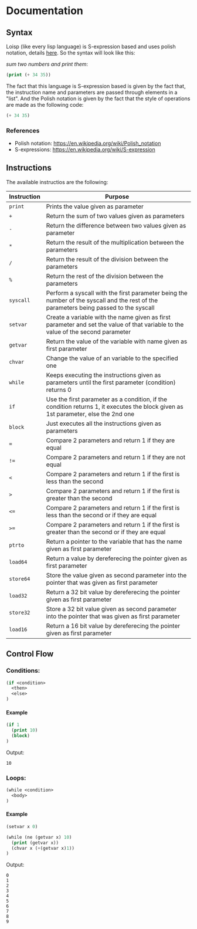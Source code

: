 # Documentation

## Syntax

Loisp (like every lisp language) is S-expression based and uses polish notation, details [here](https://en.wikipedia.org/wiki/Polish_notation). So the syntax will look like this:

*sum two numbers and print them*:
```lisp
(print (+ 34 35))
```

The fact that this language is S-expression based is given by the fact that, the instruction name and parameters are passed through elements in a "list". And the Polish notation is given by the fact that the style of operations are made as the following code:

```lisp
(+ 34 35)
```

### References

- Polish notation: https://en.wikipedia.org/wiki/Polish_notation
- S-expressions: https://en.wikipedia.org/wiki/S-expression

## Instructions

The available instructios are the following:

| Instruction | Purpose                                                                                                                               |
|-------------|---------------------------------------------------------------------------------------------------------------------------------------|
| `print`     | Prints the value given as parameter                                                                                                   |
| `+`         | Return the sum of two values given as parameters                                                                                      |
| `-`         | Return the difference between two values given as parameter                                                                           |
| `*`         | Return the result of the multiplication between the parameters                                                                        |
| `/`         | Return the result of the division between the parameters                                                                              |
| `%`         | Return the rest of the division between the parameters                                                                                |
| `syscall`   | Perform a syscall with the first parameter being the number of the syscall and the rest of the parameters being passed to the syscall |
| `setvar`    | Create a variable with the name given as first parameter and set the value of that variable to the value of the second parameter      |
| `getvar`    | Return the value of the variable with name given as first parameter                                                                   |
| `chvar`     | Change the value of an variable to the specified one                                                                                  |
| `while`     | Keeps executing the instructions given as parameters until the first parameter (condition) returns 0                                  |
| `if`        | Use the first parameter as a condition, if the condition returns 1, it executes the block given as 1st parameter, else the 2nd one    |
| `block`     | Just executes all the instructions given as parameters                                                                                |
| `=`         | Compare 2 parameters and return 1 if they are equal                                                                                   |
| `!=`        | Compare 2 parameters and return 1 if they are not equal                                                                               |
| `<`         | Compare 2 parameters and return 1 if the first is less than the second                                                                |
| `>`         | Compare 2 parameters and return 1 if the first is greater than the second                                                             |
| `<=`        | Compare 2 parameters and return 1 if the first is less than the second or if they are equal                                           |
| `>=`        | Compare 2 parameters and return 1 if the first is greater than the second or if they are equal                                        |
| `ptrto`     | Return a pointer to the variable that has the name given as first parameter                                                           |
| `load64`    | Return a value by dereferecing the pointer given as first parameter                                                                   |
| `store64`   | Store the value given as second parameter into the pointer that was given as first parameter                                          |
| `load32`    | Return a 32 bit value by dereferecing the pointer given as first parameter                                                            |
| `store32`   | Store a 32 bit value given as second parameter into the pointer that was given as first parameter                                     |
| `load16`    | Return a 16 bit value by dereferecing the pointer given as first parameter                                                            |

## Control Flow

### Conditions:

```lisp
(if <condition>
  <then>
  <else>
)
```

#### Example

```lisp
(if 1
  (print 10)
  (block)
)
```
Output:

```console
10
```

### Loops:

```lisp
(while <condition>
  <body>
)
```
#### Example

```lisp
(setvar x 0)

(while (ne (getvar x) 10)
  (print (getvar x))
  (chvar x (+(getvar x)1))
)
```
Output:
```console
0
1
2
3
4
5
6
7
8
9
```

